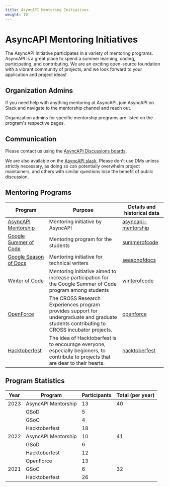 ```yaml
---
title: AsyncAPI Mentoring Initiatives
weight: 10
---
```


# AsyncAPI Mentoring Initiatives

The AsyncAPI Initiative participates in a variety of mentoring programs. AsyncAPI is a great place to spend a summer learning, coding, participating, and contributing. We are an exciting open-source foundation with a vibrant community of projects, and we look forward to your application and project ideas!

## Organization Admins
If you need help with anything mentoring at AsyncAPI, join AsyncAPI on Slack and navigate to the mentorship channel and reach out.

Organization admins for specific mentorship programs are listed on the program's respective pages.

## Communication

Please contact us using the [AsyncAPI Discussions boards](https://github.com/cncf/mentoring/discussions).

We are also available on the [AsyncAPI slack](https://asyncapi.com/slack-invite). Please don't use DMs unless strictly necessary, as doing so can potentially overwhelm project maintainers, and others with similar questions lose the benefit of public discussion.

## Mentoring Programs

| Program                                                                           | Purpose                                                                                                                                   | Details and historical data                |
| --------------------------------------------------------------------------------- | ----------------------------------------------------------------------------------------------------------------------------------------- | ------------------------------------------ |
| [AsyncAPI Mentorship](https://www.asyncapi.com/) | Mentoring initiative by AsyncAPI                                                                                           | [asyncapi-mentorship](asyncapi-mentorship/README.md) |
| [Google Summer of Code](https://summerofcode.withgoogle.com/)                     | Mentoring program for the students                                                                                                        | [summerofcode](summerofcode/README.md)     |
| [Google Season of Docs](https://developers.google.com/season-of-docs)             | Mentoring initiative for technical writers                                                                                            | [seasonofdocs](seasonofdocs/README.md)     |
| [Winter of Code](https://www.winterofcode.com)                                            | Mentoring initiative aimed to increase participation for the Google Summer of Code program among students                                                          | [winterofcode](winterofcode/README.md)           |
| [OpenForce](https://www.openforce.tech/)                            | The CROSS Research Experiences program provides support for undergraduate and graduate students contributing to CROSS incubator projects. | [openforce](openforce/README.md)
| [Hacktoberfest](https://hacktoberfest.com/)                            |  The idea of Hacktoberfest is to encourage everyone, especially beginners, to contribute to projects that are dear to their hearts. | [hacktoberfest](hacktoberfest/README.md)

## Program Statistics

| Year | Program                          | Participants | Total (per year) |
| ---- | -------------------------------- | ----------- | ---------------- |
| 2023 | AsyncAPI Mentorship                   | 13          | 40              |
|      | GSoD                             | 5          |                  |
|      | GSoC                             | 4          |                  |
|      | Hacktoberfest                             | 18
| 2022 | AsyncAPI Mentorship                   | 10          | 41              |
|      | GSoD                             | 6          |                  |
|      | Hacktoberfest                             | 12
|      | OpenForce                             | 13           |                  |
| 2021 | GSoC | 6          | 32              |
|      | Hacktoberfest                             | 26          |                  |
